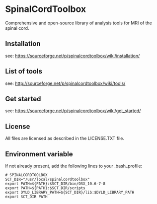 SpinalCordToolbox
=================

Comprehensive and open-source library of analysis tools for MRI of the spinal cord.


Installation
-------------------
see: https://sourceforge.net/p/spinalcordtoolbox/wiki/installation/


List of tools
-------------------
see: http://sourceforge.net/p/spinalcordtoolbox/wiki/tools/


Get started
-------------------
see: https://sourceforge.net/p/spinalcordtoolbox/wiki/get_started/


License
-------------------
All files are licensed as described in the LICENSE.TXT file.


Environment variable
-------------------
If not already present, add the following lines to your .bash_profile:

````
# SPINALCORDTOOLBOX
SCT_DIR="/usr/local/spinalcordtoolbox"
export PATH=${PATH}:$SCT_DIR/bin/OSX_10.6-7-8
export PATH=${PATH}:$SCT_DIR/scripts
export DYLD_LIBRARY_PATH=${SCT_DIR}/lib:$DYLD_LIBRARY_PATH
export SCT_DIR PATH
````

